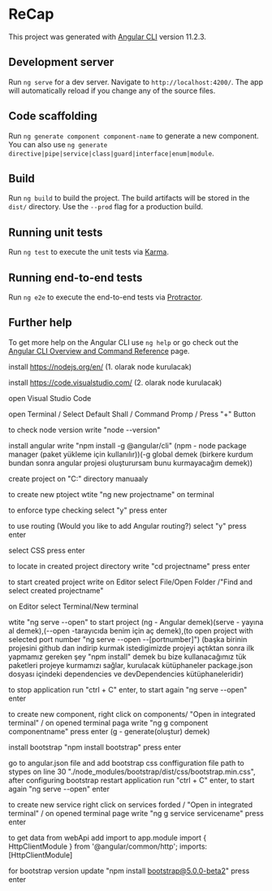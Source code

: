 # ReCap

This project was generated with [Angular CLI](https://github.com/angular/angular-cli) version 11.2.3.

## Development server

Run `ng serve` for a dev server. Navigate to `http://localhost:4200/`. The app will automatically reload if you change any of the source files.

## Code scaffolding

Run `ng generate component component-name` to generate a new component. You can also use `ng generate directive|pipe|service|class|guard|interface|enum|module`.

## Build

Run `ng build` to build the project. The build artifacts will be stored in the `dist/` directory. Use the `--prod` flag for a production build.

## Running unit tests

Run `ng test` to execute the unit tests via [Karma](https://karma-runner.github.io).

## Running end-to-end tests

Run `ng e2e` to execute the end-to-end tests via [Protractor](http://www.protractortest.org/).

## Further help

To get more help on the Angular CLI use `ng help` or go check out the [Angular CLI Overview and Command Reference](https://angular.io/cli) page.

install https://nodejs.org/en/   	(1. olarak node kurulacak)

install https://code.visualstudio.com/  (2. olarak node kurulacak)

open Visual Studio Code

open Terminal / Select Default Shall / Command Promp / Press "+" Button

to check node version write "node --version"

install angular write "npm install -g @angular/cli"   (npm - node package manager (paket yükleme için kullanılır))(-g global demek (birkere kurdum bundan sonra angular projesi oluşturursam bunu kurmayacağım demek))

create project on "C:" directory manuaaly

to create new ptoject wtite "ng new projectname" on terminal

to enforce type checking select "y" press enter

to use routing (Would you like to add Angular routing?) select "y" press enter

select CSS press enter

to locate in created project directory write "cd projectname" press enter

to start created project write on Editor select File/Open Folder /"Find and select created projectname"

on Editor select Terminal/New terminal

wtite "ng serve --open" to start project (ng - Angular demek)(serve - yayına al demek),(--open -tarayıcıda benim için aç demek),(to open project with selected port number "ng serve --open --[portnumber]")
(başka birinin projesini github dan indirip kurmak istedigimizde projeyi açtıktan sonra ilk yapmamız gereken şey "npm install" demek bu bize kullanacağımız tük paketleri projeye kurmamızı sağlar, kurulacak kütüphaneler package.json dosyası içindeki dependencies ve devDependencies kütüphaneleridir)

to stop application run "ctrl + C" enter, to start again "ng serve --open" enter

to create new component, right click on components/ "Open in integrated terminal" /
on opened terminal paga write "ng g component componentname" press enter (g - generate(oluştur) demek)

install bootstrap "npm install bootstrap" press enter

go to angular.json file and add bootstrap css conffiguration file path to stypes on line 30 "./node_modules/bootstrap/dist/css/bootstrap.min.css",
after configuring bootstrap restart application run "ctrl + C" enter, to start again "ng serve --open" enter

to create new service right click on services forded / "Open in integrated terminal" /
on opened terminal page write "ng g service servicename" press enter

to get data from webApi add import to app.module
	import { HttpClientModule } from '@angular/common/http';
	imports: [HttpClientModule]

for bootstrap version update "npm install bootstrap@5.0.0-beta2" press enter
